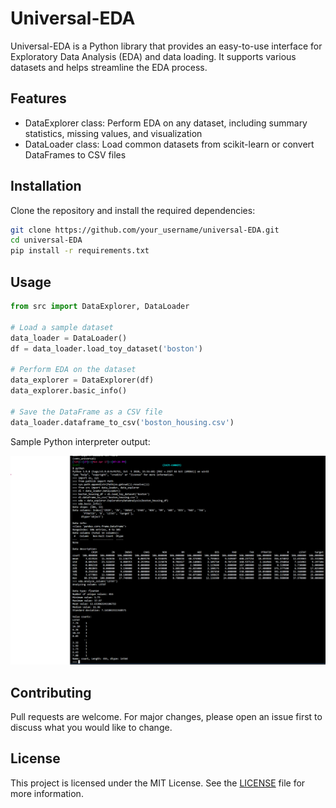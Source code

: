 # Universal-EDA

Universal-EDA is a Python library that provides an easy-to-use interface for Exploratory Data Analysis (EDA) and data loading. It supports various datasets and helps streamline the EDA process.

## Features

- DataExplorer class: Perform EDA on any dataset, including summary statistics, missing values, and visualization
- DataLoader class: Load common datasets from scikit-learn or convert DataFrames to CSV files

## Installation

Clone the repository and install the required dependencies:

```bash
git clone https://github.com/your_username/universal-EDA.git
cd universal-EDA
pip install -r requirements.txt
```

## Usage


```python
from src import DataExplorer, DataLoader

# Load a sample dataset
data_loader = DataLoader()
df = data_loader.load_toy_dataset('boston')

# Perform EDA on the dataset
data_explorer = DataExplorer(df)
data_explorer.basic_info()

# Save the DataFrame as a CSV file
data_loader.dataframe_to_csv('boston_housing.csv')
```

Sample Python interpreter output:

![Sample Python Interpreter Output](images/instructions.png)

## Contributing

Pull requests are welcome. For major changes, please open an issue first to discuss what you would like to change.

## License

This project is licensed under the MIT License. See the [LICENSE](LICENSE) file for more information.
